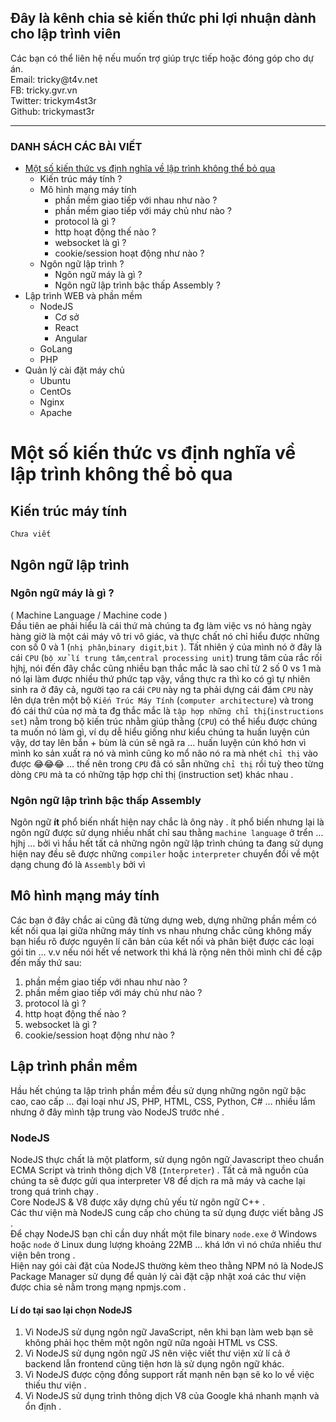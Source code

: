 <h2 id="-y-l-k-nh-chia-s-ki-n-th-c-phi-l-i-nhu-n-d-nh-cho-l-p-tr-nh-vi-n-"><strong>Đây là kênh chia sẻ kiến thức phi lợi nhuận dành cho lập trình viên</strong></h2>
<p>Các bạn có thể liên hệ nếu muốn trợ giúp trực tiếp hoặc đóng góp cho dự án.<br>Email: tricky@t4v.net<br>FB: tricky.gvr.vn<br>Twitter: trickym4st3r<br>Github: trickymast3r</p>
<hr>
<h3 id="danh-s-ch-c-c-b-i-vi-t">DANH SÁCH CÁC BÀI VIẾT</h3>
<ul>
<li><a href="#">Một số kiến thức vs định nghĩa về lập trình không thể bỏ qua</a><ul>
<li>Kiến trúc máy tính ?</li>
<li>Mô hình mạng máy tính<ul>
<li>phần mềm giao tiếp với nhau như nào ?</li>
<li>phần mềm giao tiếp với máy chủ như nào ?</li>
<li>protocol là gì ?</li>
<li>http hoạt động thế nào ?</li>
<li>websocket là gì ?</li>
<li>cookie/session hoạt động như nào ?    </li>
</ul>
</li>
<li>Ngôn ngữ lập trình ?<ul>
<li>Ngôn ngữ máy là gì ? </li>
<li>Ngôn ngữ lập trình bậc thấp Assembly ?</li>
</ul>
</li>
</ul>
</li>
<li>Lập trình WEB và phần mềm<ul>
<li>NodeJS<ul>
<li>Cơ sở</li>
<li>React</li>
<li>Angular        </li>
</ul>
</li>
<li>GoLang</li>
<li>PHP</li>
</ul>
</li>
<li>Quản lý cài đặt máy chủ<ul>
<li>Ubuntu</li>
<li>CentOs</li>
<li>Nginx</li>
<li>Apache</li>
</ul>
</li>
</ul>
<h1 id="m-t-s-ki-n-th-c-vs-nh-ngh-a-v-l-p-tr-nh-kh-ng-th-b-qua">Một số kiến thức vs định nghĩa về lập trình không thể bỏ qua</h1>
<h2 id="ki-n-tr-c-m-y-t-nh">Kiến trúc máy tính</h2>
<p><code>Chưa viết</code></p>
<h2 id="ng-n-ng-l-p-tr-nh">Ngôn ngữ lập trình</h2>
<h3 id="-ng-n-ng-m-y-l-g-"><strong>Ngôn ngữ máy là gì ?</strong></h3>
<p>( Machine Language / Machine code )<br>Đầu tiên ae phải hiểu là cái thứ mà chúng ta đg làm việc vs nó hàng ngày hàng giờ là một cái máy vô tri vô giác, và thực chất nó chỉ hiểu được những con số 0 và 1 (<code>nhị phân</code>,<code>binary digit</code>,<code>bit</code> ). Tất nhiên ý của mình nó ở đây là cái <code>CPU</code> (<code>bộ xử lí trung tâm</code>,<code>central processing unit</code>) trung tâm của rắc rối hjhj, nói đến đây chắc cũng nhiều bạn thắc mắc là sao chỉ từ 2 số 0 vs 1 mà nó lại làm được nhiều thứ phức tạp vậy, vầng thực ra thì ko có gì tự nhiên sinh ra ở đây cả, người tạo ra cái <code>CPU</code> này ng ta phải dựng cái đám <code>CPU</code> này lên dựa trên một bộ  <code>Kiến Trúc Máy Tính</code>  (<code>computer architecture</code>) và trong đó cái thứ của nợ mà ta đg thắc mắc là <code>tập hợp những chỉ thị</code>(<code>instructions set</code>) nằm trong bộ kiến trúc  nhằm giúp thằng (<code>CPU</code>)  có thể hiểu được chúng ta muốn nó làm gì, ví dụ dễ hiểu giống như kiểu chúng ta huấn luyện cún vậy, dơ tay lên bắn + bùm là cún sẽ ngã ra … huấn luyện cún khó hơn vì mình ko sản xuất ra nó và mình cũng ko mổ não nó ra mà nhét <code>chỉ thị</code> vào được 😂😂😂 … thế nên trong <code>CPU</code> đã có sẵn những <code>chỉ thị</code> rồi tuỳ theo từng dòng  <code>CPU</code> mà ta có những tập hợp chỉ thị (instruction set) khác nhau . </p>
<h3 id="-ng-n-ng-l-p-tr-nh-b-c-th-p-assembly-"><strong>Ngôn ngữ lập trình bậc thấp Assembly</strong></h3>
<p>Ngôn ngữ <strong>ít</strong> phổ biến nhất hiện nay chắc là ông này . ít phổ biến nhưng lại là ngôn ngữ được sử dụng nhiều nhất chỉ sau thằng <code>machine language</code> ở trển … hjhj … bởi vì hầu hết tất cả những ngôn ngữ lập trình chúng ta đang sử dụng hiện nay đều sẽ được những <code>compiler</code> hoặc <code>interpreter</code> chuyển đổi về một dạng chung đó là <code>Assembly</code> bởi vì </p>
<h2 id="m-h-nh-m-ng-m-y-t-nh">Mô hình mạng máy tính</h2>
<p>Các bạn ở đây chắc ai cũng đã từng dựng web,  dựng những phần mềm có kết nối qua lại giữa những máy tính vs nhau nhưng chắc cũng không mấy bạn hiểu rõ được nguyên lí căn bản của kết nối và phân biệt được các loại gói tin … v.v nếu nói hết về network thì khá là rộng nên thôi mình chỉ đề cập đến mấy thứ sau:</p>
<ol>
<li>phần mềm giao tiếp với nhau như nào ?</li>
<li>phần mềm giao tiếp với máy chủ như nào ?</li>
<li>protocol là gì ?</li>
<li>http hoạt động thế nào ?</li>
<li>websocket là gì ?</li>
<li>cookie/session hoạt động như nào ?</li>
</ol>
<h2 id="l-p-tr-nh-ph-n-m-m">Lập trình phần mềm</h2>
<p>Hầu hết chúng ta lập trình phần mềm đều sử dụng những ngôn ngữ bậc cao, cao cấp … đại loại như JS, PHP, HTML, CSS, Python, C# … nhiều lắm nhưng ở đây mình tập trung vào NodeJS trước nhé .</p>
<h3 id="nodejs">NodeJS</h3>
<p>NodeJS thực chất là một platform, sử dụng ngôn ngữ Javascript theo chuẩn ECMA Script và trình thông dịch V8 (<code>Interpreter</code>) . Tất cả mã nguồn của chúng ta sẽ được gửi qua interpreter V8 để dịch ra mã máy và cache lại trong quá trình chạy .<br>Core NodeJS &amp; V8 được xây dựng chủ yếu từ  ngôn ngữ C++ .<br>Các thư viện mà NodeJS cung cấp cho chúng ta sử dụng được viết bằng JS .<br>Để chạy NodeJS bạn chỉ cần duy nhất một file binary <code>node.exe</code> ở Windows hoặc <code>node</code>  ở Linux dung lượng khoảng 22MB … khá lớn vì nó chứa nhiều thư viện bên trong .<br>Hiện nay gói cài đặt của NodeJS thường kèm theo thằng NPM nó là NodeJS Package Manager sử dụng để quản lý cài đặt cập nhật xoá các thư viện được chia sẻ nằm trong mạng npmjs.com .</p>
<h4 id="-l-do-t-i-sao-l-i-ch-n-nodejs-"><strong>Lí do tại sao lại chọn NodeJS</strong></h4>
<ol>
<li>Vì NodeJS sử dụng ngôn ngữ JavaScript, nên khi bạn làm web bạn sẽ không phải học thêm một ngôn ngữ nữa ngoài HTML vs CSS.</li>
<li>Vì NodeJS sử dụng ngôn ngữ JS nên việc viết thư viện xử lí cả ở backend lẫn frontend cũng tiện hơn là sử dụng ngôn ngữ khác.</li>
<li>Vì NodeJS được cộng đồng support rất mạnh nên bạn sẽ ko lo về việc thiếu thư viện .</li>
<li>Vì NodeJS sử dụng trình thông dịch V8  của Google khá nhanh mạnh và ổn định .</li>
</ol>
